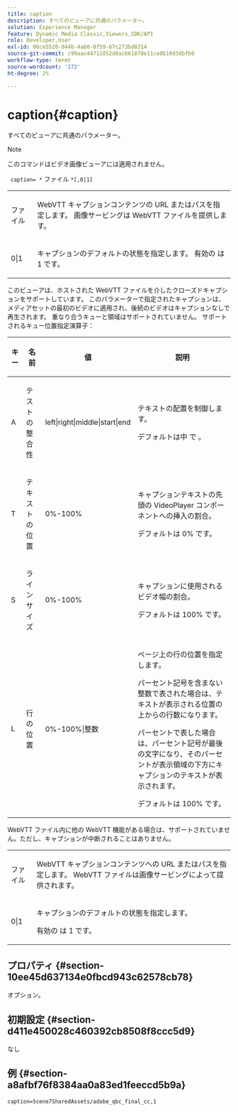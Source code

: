 ```yaml
---
title: caption
description: すべてのビューアに共通のパラメーター。
solution: Experience Manager
feature: Dynamic Media Classic,Viewers,SDK/API
role: Developer,User
exl-id: 06ce5520-944b-4ab0-8f59-67c273bd8314
source-git-commit: c99aac44711852d8ac661878e11ce0b19d3dbf60
workflow-type: tm+mt
source-wordcount: '272'
ht-degree: 2%

---
```


# caption{#caption}

すべてのビューアに共通のパラメーター。

>[!NOTE]
>
>このコマンドはビデオ画像ビューアには適用されません。

` caption= *` ファイル `*[,0|1]`

<table id="table_9B98C97485DD4DEB8A6ECBCE8DF6B886"> 
 <tbody> 
  <tr> 
   <td colname="col1"> <p> <span class="codeph"> <span class="varname"> ファイル </span> </span> </p> </td> 
   <td colname="col2"> <p> WebVTT キャプションコンテンツの URL またはパスを指定します。 画像サービングは WebVTT ファイルを提供します。 </p> </td> 
  </tr> 
  <tr> 
   <td colname="col1"> <p> <span class="codeph"> 0|1 </span> </p> </td> 
   <td colname="col2"> <p> キャプションのデフォルトの状態を指定します。 有効の <span class="codeph"> は 1</span> です。 </p> </td> 
  </tr> 
 </tbody> 
</table>

このビューアは、ホストされた WebVTT ファイルを介したクローズドキャプションをサポートしています。 このパラメーターで指定されたキャプションは、メディアセットの最初のビデオに適用され、後続のビデオはキャプションなしで再生されます。 重なり合うキューと領域はサポートされていません。 サポートされるキュー位置指定演算子：

<table id="table_E752D7D8C1AA40C6B8A7057D2BB379C1"> 
 <thead> 
  <tr> 
   <th colname="col1" class="entry"> <p>キー </p> </th> 
   <th colname="col2" class="entry"> <p>名前 </p> </th> 
   <th colname="col3" class="entry"> <p>値 </p> </th> 
   <th colname="col4" class="entry"> <p>説明 </p> </th> 
  </tr> 
 </thead>
 <tbody> 
  <tr> 
   <td colname="col1"> <p> <span class="codeph"> A </span> </p> </td> 
   <td colname="col2"> <p>テストの整合性 </p> </td> 
   <td colname="col3"> <p> <span class="codeph"> left|right|middle|start|end </span> </p> </td> 
   <td colname="col4"> <p> テキストの配置を制御します。 </p> <p>デフォルトは中 </span> で <span class="codeph">。 </p> </td> 
  </tr> 
  <tr> 
   <td colname="col1"> <p> <span class="codeph"> T </span> </p> </td> 
   <td colname="col2"> <p>テキストの位置 </p> </td> 
   <td colname="col3"> <p> 0%-100% </p> </td> 
   <td colname="col4"> <p> キャプションテキストの先頭の VideoPlayer コンポーネントへの挿入の割合。 </p> <p>デフォルトは <span class="codeph">0%</span> です。 </p> </td> 
  </tr> 
  <tr> 
   <td colname="col1"> <p> <span class="codeph"> S </span> </p> </td> 
   <td colname="col2"> <p>ラインサイズ </p> </td> 
   <td colname="col3"> <p> 0%-100% </p> </td> 
   <td colname="col4"> <p> キャプションに使用されるビデオ幅の割合。 </p> <p>デフォルトは <span class="codeph"> 100%</span> です。 </p> </td> 
  </tr> 
  <tr> 
   <td colname="col1"> <p> <span class="codeph"> L </span> </p> </td> 
   <td colname="col2"> <p>行の位置 </p> </td> 
   <td colname="col3"> <p> 0%-100%|整数 </p> </td> 
   <td colname="col4"> <p> ページ上の行の位置を指定します。 </p> <p>パーセント記号を含まない整数で表された場合は、テキストが表示される位置の上からの行数になります。 </p> <p>パーセントで表した場合は、パーセント記号が最後の文字になり、そのパーセントが表示領域の下方にキャプションのテキストが表示されます。 </p> <p>デフォルトは <span class="codeph"> 100%</span> です。 </p> </td> 
  </tr> 
 </tbody> 
</table>

WebVTT ファイル内に他の WebVTT 機能がある場合は、サポートされていません。ただし、キャプションが中断されることはありません。

<table id="table_CB7B4DFC6B654AECA1AF6594E3FD5C46"> 
 <tbody> 
  <tr> 
   <td colname="col1"> <p> <span class="codeph"> <span class="varname"> ファイル </span> </span> </p> </td> 
   <td colname="col2"> <p> WebVTT キャプションコンテンツへの URL またはパスを指定します。 WebVTT ファイルは画像サービングによって提供されます。 </p> </td> 
  </tr> 
  <tr> 
   <td colname="col1"> <p> <span class="codeph"> 0|1 </span> </p> </td> 
   <td colname="col2"> <p> キャプションのデフォルトの状態を指定します。 </p> <p>有効の <span class="codeph"> は 1</span> です。 </p> </td> 
  </tr> 
 </tbody> 
</table>

## プロパティ {#section-10ee45d637134e0fbcd943c62578cb78}

オプション。

## 初期設定 {#section-d411e450028c460392cb8508f8ccc5d9}

なし

## 例 {#section-a8afbf76f8384aa0a83ed1feeccd5b9a}

```
caption=Scene7SharedAssets/adobe_qbc_final_cc,1
```
